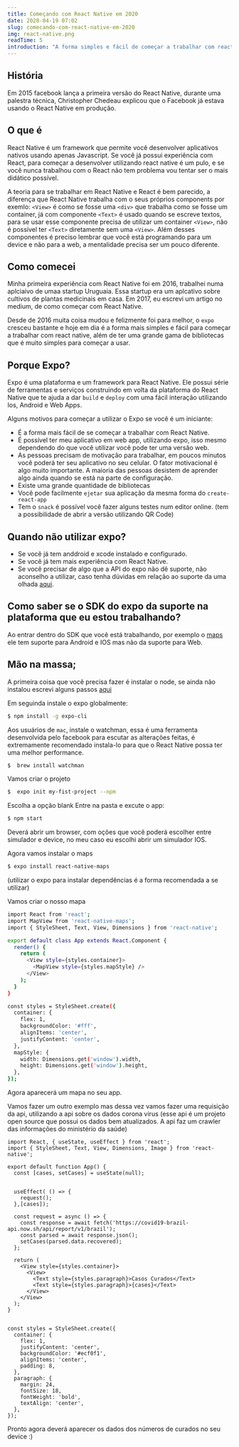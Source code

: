```yaml
---
title: Começando com React Native em 2020
date: 2020-04-19 07:02
slug: comecando-com-react-native-em-2020 
img: react-native.png
readTime: 5
introduction: "A forma simples e fácil de começar a trabalhar com react native"
---
```



## História
Em 2015 facebook lança a primeira versão do React Native, durante uma palestra técnica, Christopher Chedeau explicou que o Facebook já estava usando o React Native em produção.

## O que é
React Native é um framework que permite você desenvolver aplicativos nativos usando apenas Javascript. Se você já possui experiência com React, para começar a desenvolver utilizando react native é um pulo, e se você nunca trabalhou com o React não tem problema vou tentar ser o mais didático possível. 

A teoria para se trabalhar em React Native e React é bem parecido, a diferença que React Native trabalha com o seus próprios components por exemlo:  `<View>` é como se fosse uma `<div>` que trabalha como se fosse um container, já com componente `<Text>` é usado quando se escreve textos, para se usar esse componente precisa de utilizar um container `<View>`, não é possível ter `<Text>` diretamente sem uma `<View>`. Além desses componentes é preciso lembrar que você está programando para um device e não para a web, a mentalidade precisa ser um pouco diferente.


## Como comecei
Minha primeira experiência com React Native foi em 2016, trabalhei numa aplciaivo de umaa startup Uruguaia. Essa startup era um aplcativo sobre cultivos de plantas medicinais em casa. 
Em 2017, eu escrevi um artigo no <a hre="https://medium.com/@victorferraz/come%C3%A7ando-com-react-native-9e0717ca4587">medium</a>, de como começar com React Native.

Desde de 2016 muita coisa mudou e felizmente foi para melhor, o `expo` cresceu bastante e hoje em dia é a forma mais simples e fácil para começar a trabalhar com react native, além de ter uma grande gama de bibliotecas que é muito simples para começar a usar.

## Porque Expo?
Expo é uma plataforma e um framework para React Native. Ele possui série de ferramentas e serviços construindo em volta da plataforma do React Native que te ajuda a dar `build` e `deploy` com uma fácil interação utilizando Ios, Android e Web Apps.

Alguns motivos para começar a utilizar o Expo se você é um iniciante:

 - É a forma mais fácil de se começar a trabalhar com React Native.
 - É possível ter meu aplicativo em web app, utilizando expo, isso mesmo dependendo do que você utilizar você pode ter uma versão web.
 - As pessoas precisam de motivação para trabalhar, em poucos minutos você poderá ter seu aplicativo no seu celular. O fator motivacional é algo muito importante. A maioria das pessoas desistem de aprender algo ainda quando se está  na parte de configuração.
 - Existe uma grande quantidade de bibliotecas
 - Você pode facilmente `ejetar` sua aplicação da mesma forma do `create-react-app`
 - Tem o `snack` é possível você fazer alguns testes num editor online. (tem a possibilidade de abrir a versão utilizando QR Code)

 ## Quando não utilizar expo?
 - Se você já tem anddroid e xcode instalado e configurado.
 - Se você já tem mais experiência com React Native.
 - Se você precisar de algo que a API do expo não dê suporte, não aconselho a utilizar, caso tenha dúvidas em relação ao suporte da uma olhada <a href="https://docs.expo.io/versions/v37.0.0/sdk/overview/">aqui</a>. 

## Como saber se o SDK do expo da suporte na plataforma que eu estou trabalhando?
Ao entrar dentro do SDK que você está trabalhando, por exemplo o <a href="https://docs.expo.io/versions/v37.0.0/sdk/map-view/">maps</a> ele tem suporte para Android e IOS mas não da suporte para Web.


## Mão na massa;
A primeira coisa que você precisa fazer é instalar o node, se ainda não instalou escrevi alguns passos <a href="/comecando-com-node"> aqui</a>

Em seguinda instale o expo globalmente:
```sh
$ npm install -g expo-cli
```

Aos usuários de `mac`, instale o watchman, essa é uma ferramenta desenvolvida pelo facebook para escutar as alterações feitas, é extremamente recomendado instala-lo para que o React Native possa ter uma melhor performance.

```sh
$  brew install watchman
```

Vamos criar o projeto

```sh
$  expo init my-fist-project --npm
```

Escolha a opção blank
Entre na pasta e excute o app:

```sh
$ npm start
```

Deverá abrir um browser, com oções que você poderá escolher entre simulador e device, no meu caso eu escolhi abrir
um simulador IOS.


Agora vamos instalar o maps


```sh
$ expo install react-native-maps
```
(utilizar o expo para instalar dependências é a forma recomendada a se utilizar)

Vamos criar o nosso mapa

```sh
import React from 'react';
import MapView from 'react-native-maps';
import { StyleSheet, Text, View, Dimensions } from 'react-native';

export default class App extends React.Component {
  render() {
    return (
      <View style={styles.container}>
        <MapView style={styles.mapStyle} />
      </View>
    );
  }
}

const styles = StyleSheet.create({
  container: {
    flex: 1,
    backgroundColor: '#fff',
    alignItems: 'center',
    justifyContent: 'center',
  },
  mapStyle: {
    width: Dimensions.get('window').width,
    height: Dimensions.get('window').height,
  },
});
```

Agora aparecerá um mapa no seu app. 

Vamos fazer um outro exemplo mas dessa vez vamos fazer uma requisição da api, utilizando a api sobre os dados corona virus
(esse api é um projeto open source que possui os dados bem atualizados. A api faz um crawler das informações do ministério da saúde)

```
import React, { useState, useEffect } from 'react';
import { StyleSheet, Text, View, Dimensions, Image } from 'react-native';

export default function App() {
  const [cases, setCases] = useState(null);


  useEffect( () => {
    request();
  },[cases]);

  const request = async () => {
    const response = await fetch('https://covid19-brazil-api.now.sh/api/report/v1/brazil');
    const parsed = await response.json();
    setCases(parsed.data.recovered);
  };

  return (
    <View style={styles.container}>
      <View>
        <Text style={styles.paragraph}>Casos Curados</Text>
        <Text style={styles.paragraph}>{cases}</Text>
      </View>
    </View>
  );
}


const styles = StyleSheet.create({
  container: {
    flex: 1,
    justifyContent: 'center',
    backgroundColor: '#ecf0f1',
    alignItems: 'center',
    padding: 8,
  },
  paragraph: {
    margin: 24,
    fontSize: 18,
    fontWeight: 'bold',
    textAlign: 'center',
  },
});
```
Pronto agora deverá aparecer os dados dos números de curados no seu device :)

